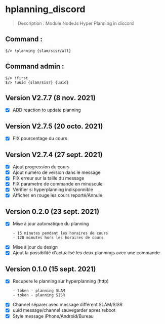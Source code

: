 # hplanning_discord

> Description : Module NodeJs Hyper Planning in discord

## Command :

```
$/> !planning {slam/sisr/all}
```

## Command admin :

```
$/> !first
$/> !uuid {slam/sisr} {uuid}
```
## Version V2.7.7 (8 nov. 2021)

-  [X] ADD reaction to update planning

## Version V2.7.5 (20 octo. 2021)

-  [x] FIX pourcentage du cours

## Version V2.7.4 (27 sept. 2021)

-  [x] Ajout progression du cours
-  [x] Ajout numéro de version dans le message
-  [x] FIX erreur sur la taille du message
-  [x] FIX parametre de commande en minuscule
-  [x] Vérifier si hyperplanning indisponnible
-  [x] Afficher en rouge les cours reporté/Annulé

## Version 0.2.0 (23 sept. 2021)

-  [x] Mise à jour automatique du planning
	```
	- 15 minutes pendant les horaires de cours
	- 120 minutes hors les horaires de cours
	```
-  [x] Mise à jour du design
-  [x] Ajout la possibilité d'actualisé les deux plannings avec une commande

## Version 0.1.0 (15 sept. 2021)

-  [x] Recupere le planning sur hyperplanning (http)
	```
	- token - planning SLAM
	- token - planning SISR
	```
-  [x] Channel séparer avec message différent SLAM/SISR
-  [x] uuid message/channel sauvegarder apres reboot
-  [x] Style message iPhone/Android/Bureau